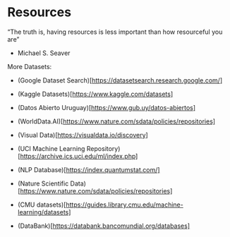 # Resources

“The truth is, having resources is less important than how resourceful you are”
- Michael S. Seaver

More Datasets:

- (Google Dataset Search)[https://datasetsearch.research.google.com/]

- (Kaggle Datasets)[https://www.kaggle.com/datasets]

- (Datos Abierto Uruguay)[https://www.gub.uy/datos-abiertos]

- (WorldData.AI)[https://www.nature.com/sdata/policies/repositories]

- (Visual Data)[https://visualdata.io/discovery]

- (UCI Machine Learning Repository)[https://archive.ics.uci.edu/ml/index.php]

- (NLP Database)[https://index.quantumstat.com/]

- (Nature Scientific Data)[https://www.nature.com/sdata/policies/repositories]

- (CMU datasets)[https://guides.library.cmu.edu/machine-learning/datasets]

- (DataBank)[https://databank.bancomundial.org/databases]